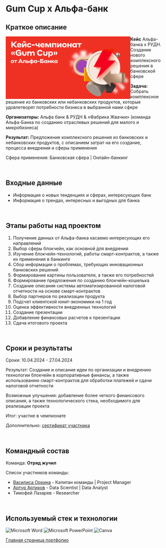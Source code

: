 # Gum Cup x Альфа-банк

## Краткое описание

<img src="https://github.com/ArturArtikov/Portfolio/blob/main/1_media/3_case_championships_projects/case_projects5.png" height=200 align="left"> 

__Кейс__ Альфа-банка x РУДН. Создание нового комплексного решения в банковской сфере

__Задача:__ Собрать комплексное решение из банковских или небанковских продуктов, которые удовлетворят потребности бизнеса в выбранной нами сфере

__Организаторы:__ Альфа банк & РУДН & «Фабрика Жвачки» (команда Альфа-Банка по созданию отраслевых решений для малого и микробизнеса)

__Результат:__ Предложение комплексного решения из банковских и небанковских продуктов, с описанием затрат на его создание, процесса внедрения и сферы применения

Сфера применения: Банковская сфера | Онлайн-банкинг

<br/>

## Входные данные

* Информация о новых тенденциях и сферах, интересующих банк
* Информация о трендах, интересных и выгодных для банка

<br/>

## Этапы работы над проектом

1. Получение данных от Альфа-банка касаемо интересующих его направлений
2. Выбор сферы блокчейн, как основной для внедрения
3. Изучение блокчейн-технологий, работы смарт-контрактов, а также их применения в банкинге
4. Сбор информации о проблемах, требующих инновационных банковских решений
5. Формирование картины пользователя, а также его потребностей
6. Формирование предложения по созданию блокчейн-кошелька
7. Создание описания системы автоматизированной налоговой отчетности на основе смарт-контрактов
8. Выбор партнеров по реализации продукта
9. Подсчет клиентской юнит-экономики на 1 год
10. Оценка эффективности внедренных технологий
11. Создание презентации
12. Добавление финансовых расчетов к презентации
13. Сдача итогового проекта

<br/>

## Сроки и результаты

Сроки: 10.04.2024 - 27.04.2024

Результат: Создание и описание идеи по организации и внедрению технологии блокчейн в корпоративные финансы, а также использованию смарт-контрактов для обработки платежей и сдачи налоговой отчетности

Возможные улучшения: добавление более четкого финансового описания, а также технологического стека, необходимого для реализации проекта

Итог: участие в чемпионате

Дополнительно: [сертификат участника](https://github.com/ArturArtikov/Portfolio/blob/main/1_media/4_certificates/Alfa%20Gum%20Cup%20-%202024.%20%D0%94%D0%B8%D0%BF%D0%BB%D0%BE%D0%BC%20%D1%83%D1%87%D0%B0%D1%81%D1%82%D0%BD%D0%B8%D0%BA%D0%B0.%20%D0%90%D1%80%D1%82%D1%83%D1%80%20%D0%90%D1%80%D1%82%D0%B8%D0%BA%D0%BE%D0%B2.pdf)

<br/>

## Командный состав

Команда: __Отряд жучил__

Список участников команды:

* [Василиса Оркина](https://t.me/l_BaNsHeE) -  Капитан команды | Project Manager
* [Артур Артиков](https://github.com/ArturArtikov) - Data Scientist | Data Analyst
* Тимофей Лазарев - Researcher

<br/>

## Используемый стек и технологии

![Microsoft Word](https://img.shields.io/badge/Microsoft_Word-2B579A?style=for-the-badge&logo=microsoft-word&logoColor=white)
![Microsoft PowerPoint](https://img.shields.io/badge/Microsoft_PowerPoint-B7472A?style=for-the-badge&logo=microsoft-powerpoint&logoColor=white)
![Canva](https://img.shields.io/badge/Canva-%2300C4CC.svg?style=for-the-badge&logo=Canva&logoColor=white)

[Главная страница портфолио](https://github.com/ArturArtikov/Portfolio/blob/main/README.md)
